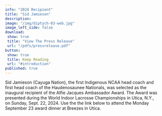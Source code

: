 ```yaml
---
info: "2024 Recipient"
title: "Sid Jamieson"
description: 
image: "/img/diptych-03-web.jpg"
image_left_side: false
download:
 show: true
 title: "View The Press Release"
 url: "/pdfs/pressrelease.pdf"
button:
 show: true 
 title: Keep Reading
 url: "#introduction"
published: true
---
```

Sid Jamieson (Cayuga Nation), the first Indigenous NCAA head coach and first head coach of the Haudenosaunee Nationals, was selected as the inaugural recipient of the Alfie Jacques Ambassador Award. The Award was presented during the World Indoor Lacrosse Championships in Utica, N.Y., on Sunday, Sept. 22, 2024. Use the the link below to attend the Monday September 23 award dinner at Breezes in Utica.
